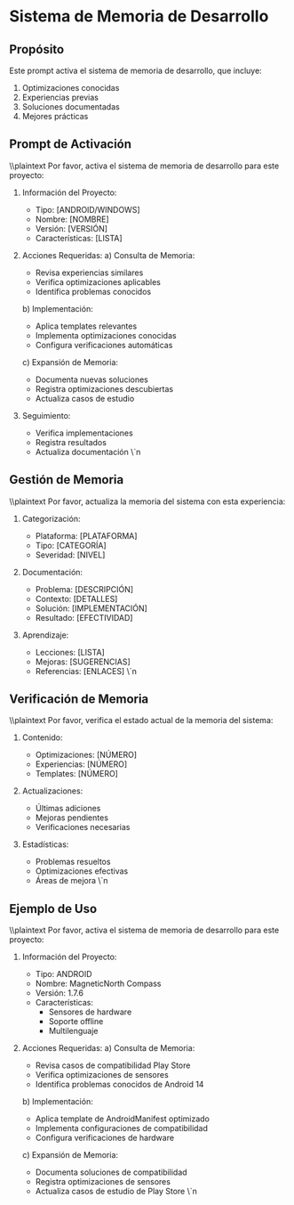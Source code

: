 # Sistema de Memoria de Desarrollo

## Propósito
Este prompt activa el sistema de memoria de desarrollo, que incluye:
1. Optimizaciones conocidas
2. Experiencias previas
3. Soluciones documentadas
4. Mejores prácticas

## Prompt de Activación
\\\plaintext
Por favor, activa el sistema de memoria de desarrollo para este proyecto:

1. Información del Proyecto:
   - Tipo: [ANDROID/WINDOWS]
   - Nombre: [NOMBRE]
   - Versión: [VERSIÓN]
   - Características: [LISTA]

2. Acciones Requeridas:
   a) Consulta de Memoria:
      - Revisa experiencias similares
      - Verifica optimizaciones aplicables
      - Identifica problemas conocidos

   b) Implementación:
      - Aplica templates relevantes
      - Implementa optimizaciones conocidas
      - Configura verificaciones automáticas

   c) Expansión de Memoria:
      - Documenta nuevas soluciones
      - Registra optimizaciones descubiertas
      - Actualiza casos de estudio

3. Seguimiento:
   - Verifica implementaciones
   - Registra resultados
   - Actualiza documentación
\\\`n
## Gestión de Memoria
\\\plaintext
Por favor, actualiza la memoria del sistema con esta experiencia:

1. Categorización:
   - Plataforma: [PLATAFORMA]
   - Tipo: [CATEGORÍA]
   - Severidad: [NIVEL]

2. Documentación:
   - Problema: [DESCRIPCIÓN]
   - Contexto: [DETALLES]
   - Solución: [IMPLEMENTACIÓN]
   - Resultado: [EFECTIVIDAD]

3. Aprendizaje:
   - Lecciones: [LISTA]
   - Mejoras: [SUGERENCIAS]
   - Referencias: [ENLACES]
\\\`n
## Verificación de Memoria
\\\plaintext
Por favor, verifica el estado actual de la memoria del sistema:

1. Contenido:
   - Optimizaciones: [NÚMERO]
   - Experiencias: [NÚMERO]
   - Templates: [NÚMERO]

2. Actualizaciones:
   - Últimas adiciones
   - Mejoras pendientes
   - Verificaciones necesarias

3. Estadísticas:
   - Problemas resueltos
   - Optimizaciones efectivas
   - Áreas de mejora
\\\`n
## Ejemplo de Uso
\\\plaintext
Por favor, activa el sistema de memoria de desarrollo para este proyecto:

1. Información del Proyecto:
   - Tipo: ANDROID
   - Nombre: MagneticNorth Compass
   - Versión: 1.7.6
   - Características:
     * Sensores de hardware
     * Soporte offline
     * Multilenguaje

2. Acciones Requeridas:
   a) Consulta de Memoria:
      - Revisa casos de compatibilidad Play Store
      - Verifica optimizaciones de sensores
      - Identifica problemas conocidos de Android 14

   b) Implementación:
      - Aplica template de AndroidManifest optimizado
      - Implementa configuraciones de compatibilidad
      - Configura verificaciones de hardware

   c) Expansión de Memoria:
      - Documenta soluciones de compatibilidad
      - Registra optimizaciones de sensores
      - Actualiza casos de estudio de Play Store
\\\`n
